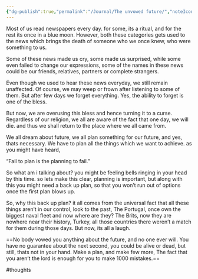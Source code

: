 ```yaml
---
{"dg-publish":true,"permalink":"/Journal/The unvowed future/","noteIcon":"2","created":"2023-12-08T13:13:30.100+05:30","updated":"2023-12-08T13:13:59.323+05:30"}
---
```


Most of us read newspapers every day. for some, its a ritual, and for the rest its once in a blue moon. However, both these categories gets used to the news which brings the death of someone who we once knew, who were something to us.

Some of these news made us cry, some made us surprised, while some even failed to change our expressions, some of the names in these news could be our friends, relatives, partners or complete strangers.

Even though we used to hear these news everyday, we still remain unaffected. Of course, we may weep or frown after listening to some of them. But after few days we forget everything. Yes, the ability to forget is one of the bless.

But now, we are overusing this bless and hence turning it to a curse. Regardless of our religion, we all are aware of the fact that one day, we will die. and thus we shall return to the place where we all came from. 

We all dream about future, we all plan something for our future, and yes, thats necessary. We have to plan all the things which we want to achieve. as you might have heard, 

“Fail to plan is the planning to fail.”

So what am i talking about? you might be feeling bells ringing in your head by this time. so lets make this clear, planning is important, but along with this you might need a back up plan, so that you won’t run out of options once the first plan blows up.

So, why this back up plan? it all comes from the universal fact that all these things aren’t in our control, look to the past, 
The Portugal, once own the biggest naval fleet and now where are they? The Brits, now they are nowhere near their history, Turkey, all those countries there weren’t a match for them during those days. But now, its all a laugh.

==No body vowed you anything about the future, and no one ever will. You have no guarantee about the next second, you could be alive or dead, but still, thats not in your hand. Make a plan, and make few more, The fact that you aren’t the lord is enough for you to make 1000 mistakes.==

#thoughts 

